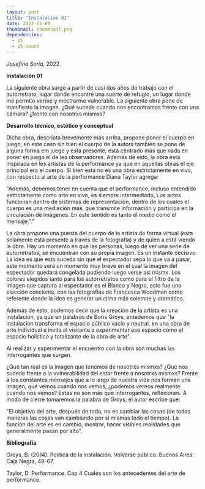 ```yaml
---
layout: post
title: "Instalacion 01"
date: 2022-11-09
thumbnail: thumbnail.png
dependencies:
  - p5
  - p5.sound
---
```


<div id="div-sketch">
  <script type="text/javascript" src="sketch.js"></script>
</div>

_Josefina Soria_, 2022.

**Instalación 01**

La siguiente obra surge a partir de casi dos años de trabajo con el autorretrato, lugar donde encontré una suerte de refugio, un lugar donde me permito verme y mostrarme vulnerable.
La siguiente obra pone de manifiesto la imagen. 
¿Qué sucede cuando nos encontramos frente con una cámara? 
¿frente con nosotrxs mismxs? 

**Desarrollo técnico, estético y conceptual**

Dicha obra, descripta brevemente más arriba, propone poner el cuerpo en juego, en este caso sin bien el cuerpo de la autora también se pone de alguna forma em juego y está presente, está centrado más que nada en poner en juego el de les observadores. Además de esto, la obra está inspirada en les artistas de la performance ya que en aquellas obras el eje principal era el cuerpo. Si bien esta no es una obra estrictamente en vivo, con respecto al arte de la performance Diana Taylor agrega:

"Además, debemos tener en cuenta que el performance, incluso entendido estrictamente como arte en vivo, es siempre intermediado, Los actos funcionan dentro de sistemas de representación, dentro de los cuales el cuerpo es una mediación más, que transmite información y participa en la circulación de ímágenes. En este sentido es tanto el medio como el mensaje."."


La obra propone una puesta del cuerpo de la artista de forma virtual (ésta solamente está presente a través de la fotografía) y de quién a está viendo la obra. 
Hay un momento en que las personas, luego de ver una serie de autorretratos, se encuentran con su propia imagen. Es un instante decisivo. La idea es que esto suceda sin que el espectador sepa lo que va a pasar, este momento será un momento muy breve en el cual la imagen del espectador quedará congelada pudiendo luego verse así mismx.
Los colores elegidos tanto para los autorretratos como para el filtro de la imagen que captura al espectador es el Blanco y Negro, esto fue una elección conciente, con las fotografías de Francesca Woodman como referente donde la idea es generar un clima más solemne y dramático.

Además de esto, podemos decir que la creación de la artista es una instalación, ya que en palabras de Boris Groys, entedemos que "la instalación transforma el espacio público vacío y neutral, en una obra de arte individual e invita al visitante a experimentar ese espacio como el espacio holístico y totalizante de la obra de arte".

Al realizar y experimentar el encuentro con la obra son muchas las interrogantes que surgen.

¿Qué tan real es la imagen que tenemos de nosotrxs mismxs?
¿Que nos sucede frente a la vulnerabilidad del estar frente a nosotrxs mismxs?
Frente a los constantes mensajes que a lo largo de nuestra vida nos forman una imagen, qué vemos cuando nos vemos, ¿podemos vernos realmente cuando nos vemos? 
Estas no son más que interrogantes, reflexiones. A modo de cierre tomaremos la palabra de Groys, el autor escribe que: 

"El objetivo del arte, después de todo, no es cambiar las cosas (de todas maneras las cosas van cambiando por sí mismas todo el tiempo). La función del arte es en cambio, mostrar, hacer visibles realidades que generalmente pasan por alto".

**Bibliografía**

Groys, B. (2014). Política de la instalación. Volverse público. Buenos Aires: Caja Negra, 49-67.

Taylor, D. Performance. Cap 4 Cuales son los antecedentes del arte de performance.

